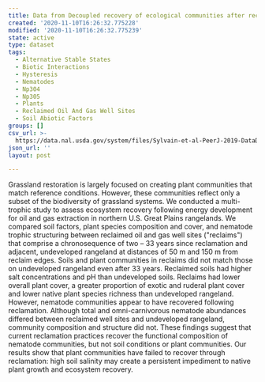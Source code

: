```yaml
---
title: Data from Decoupled recovery of ecological communities after reclamation
created: '2020-11-10T16:26:32.775228'
modified: '2020-11-10T16:26:32.775239'
state: active
type: dataset
tags:
  - Alternative Stable States
  - Biotic Interactions
  - Hysteresis
  - Nematodes
  - Np304
  - Np305
  - Plants
  - Reclaimed Oil And Gas Well Sites
  - Soil Abiotic Factors
groups: []
csv_url: >-
  https://data.nal.usda.gov/system/files/Sylvain-et-al-PeerJ-2019-DataDictionary.csv
json_url: ''
layout: post

---
```

<p>Grassland restoration is largely focused on creating plant communities that match reference conditions. However, these communities reflect only a subset of the biodiversity of grassland systems. We conducted a multi-trophic study to assess ecosystem recovery following energy development for oil and gas extraction in northern U.S. Great Plains rangelands. We compared soil factors, plant species composition and cover, and nematode trophic structuring between reclaimed oil and gas well sites ("reclaims") that comprise a chronosequence of two – 33 years since reclamation and adjacent, undeveloped rangeland at distances of 50 m and 150 m from reclaim edges. Soils and plant communities in reclaims did not match those on undeveloped rangeland even after 33 years. Reclaimed soils had higher salt concentrations and pH than undeveloped soils. Reclaims had lower overall plant cover, a greater proportion of exotic and ruderal plant cover and lower native plant species richness than undeveloped rangeland. However, nematode communities appear to have recovered following reclamation. Although total and omni-carnivorous nematode abundances differed between reclaimed well sites and undeveloped rangeland, community composition and structure did not. These findings suggest that current reclamation practices recover the functional composition of nematode communities, but not soil conditions or plant communities. Our results show that plant communities have failed to recover through reclamation: high soil salinity may create a persistent impediment to native plant growth and ecosystem recovery.</p>

